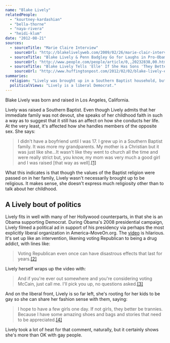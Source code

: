 ```yaml
---
name: "Blake Lively"
relatedPeople:
  - "kourtney-kardashian"
  - "bella-thorne"
  - "naya-rivera"
  - "heidi-klum"
date: "2012-08-21"
sources:
  - sourceTitle: "Marie Claire Interview"
    sourceUrl: "http://blakelivelyweb.com/2009/02/26/marie-clair-interview/"
  - sourceTitle: "Blake Lively & Penn Badgley Go for Laughs in Pro-Obama Ad"
    sourceUrl: "http://www.people.com/people/article/0,,20232838,00.html"
  - sourceTitle: "Blake Lively Tells 'Elle' If She Has Sons 'They Better Be Trannies.'"
    sourceUrl: "http://www.huffingtonpost.com/2012/02/02/blake-lively-elle-trannies_n_1250431.html"
summaries:
  religion: "Lively was brought up in a Southern Baptist household, but is not devout."
  politicalViews: "Lively is a liberal Democrat."
---
```


Blake Lively was born and raised in Los Angeles, California.

Lively was raised a Southern Baptist. Even though Lively admits that her immediate family was not devout, she speaks of her childhood faith in such a way as to suggest that it still has an affect on how she conducts her life. At the very least, it's affected how she handles members of the opposite sex. She says:

>I didn't have a boyfriend until I was 17. I grew up in a Southern Baptist family. It was more my grandparents. My mother is a Christian but it was just like she…It wasn't like they went to church all the time and were really strict but, you know, my mom was very much a good girl and I was raised [that way as well].<a class="source-citation" href="#http%3A%2F%2Fblakelivelyweb.com%2F2009%2F02%2F26%2Fmarie-clair-interview%2F" title="Marie Claire Interview">[1]</a>

What this indicates is that though the values of the Baptist religion were passed on in her family, Lively wasn't necessarily brought up to be religious. It makes sense, she doesn't express much religiosity other than to talk about her childhood.


## A Lively bout of politics

Lively fits in well with many of her Hollywood counterparts, in that she is an Obama supporting Democrat. During Obama's 2008 presidential campaign, Lively filmed a political ad in support of his presidency via perhaps the most explicitly liberal organization in America–MoveOn.org. The [video](http://www.people.com/people/article/0,,20232838,00.html) is hilarious. It's set up like an intervention, likening voting Republican to being a drug addict, with lines like:

>Voting Republican even once can have disastrous effects that last for years.<a class="source-citation" href="#http%3A%2F%2Fwww.people.com%2Fpeople%2Farticle%2F0%2C%2C20232838%2C00.html" title="Blake Lively &amp; Penn Badgley Go for Laughs in Pro-Obama Ad">[2]</a>

Lively herself wraps up the video with:

>And if you're ever out somewhere and you're considering voting McCain, just call me. I'll pick you up, no questions asked.<a class="source-citation" href="#http%3A%2F%2Fwww.people.com%2Fpeople%2Farticle%2F0%2C%2C20232838%2C00.html" title="Blake Lively &amp; Penn Badgley Go for Laughs in Pro-Obama Ad">[3]</a>

And on the liberal front, Lively is so far left, she's rooting for her kids to be gay so she can share her fashion sense with them, saying:

>I hope to have a few girls one day. If not girls, they better be trannies. Because I have some amazing shoes and bags and stories that need to be appreciated.<a class="source-citation" href="#http%3A%2F%2Fwww.huffingtonpost.com%2F2012%2F02%2F02%2Fblake-lively-elle-trannies_n_1250431.html" title="Blake Lively Tells &apos;Elle&apos; If She Has Sons &apos;They Better Be Trannies.&apos;">[4]</a>

Lively took a lot of heat for that comment, naturally, but it certainly shows she's more than OK with gay people.